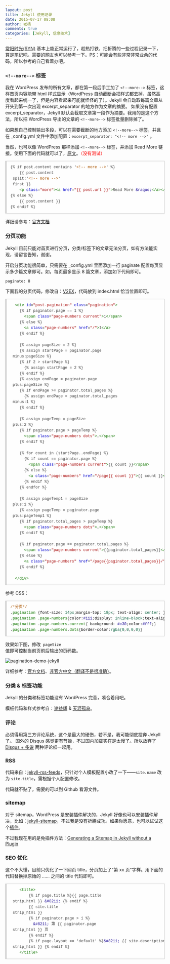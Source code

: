 ```yaml
---
layout: post
title: Jekyll 使用记录
date: 2015-07-17 08:08
author: 老杨
comments: true
categories: [Jekyll, 信息技术]
---
```

<a href="http://syn.cyhour.com/" target="_blank">常阳时光(SYN)</a> 基本上能正常运行了，趁热打铁，把折腾的一些过程记录一下，算是笔记吧。需要的网友也可以参考一下。PS：可能会有些非常非常业余的代码，所以参考的自己看着办吧。

<!--more-->

<h3><code>&lt;!--more--&gt;</code> 标签</h3>

我在 WordPress 发布的所有文章，都在第一段后手工加了 <code>&lt;!--more--&gt;</code> 标签，这样首页内容能带 html 样式显示（WordPress 自动截断会把样式都去掉，虽然高度看起来统一了，但是内容看起来可能就怪怪的了）。Jekyll 会自动取每篇文章从开头到第一次出现 excerpt_separator 的地方作为文章的摘要。 如果没有配置 excerpt_separator，Jekyll 默认会截取文章第一段作为摘要。我用的是这个方法，所以把 WordPress 导出的文章的 <code>&lt;!--more--&gt;</code> 标签批量删除掉了。

如果想自己控制输出多段，可以在需要截断的地方添加 <code>&lt;!--more--&gt;</code> 标签，并且在 _config.yml 文件中添加配置：<code>excerpt_separator: "&lt;!-- more --&gt;"</code> 。

当然，也可以像 WordPress 那样添加 <code>&lt;!--more--&gt;</code> 标签，并添加 Read More 链接。使用下面的代码就可以了，<a href="http://moamaoa.com/jekyll/%E9%A2%84%E8%A7%88%E4%B8%80%E7%AF%87Jekyll%E7%9A%84%E6%96%87%E7%AB%A0%E5%B9%B6%E6%B7%BB%E5%8A%A0Readmore/" target="_blank">原文</a>。<span style = "color:red;">（没有测试）</span>

<pre style="margin:15px 0;font:100 12px/18px monaco, andale mono, courier new;padding:10px 12px;border:#ccc 1px solid;border-left-width:4px;background-color:#fefefe;box-shadow:0 0 4px #eee;word-break:break-all;word-wrap:break-word;color:#444">{% if post.content contains '<span style="color:#a50">&lt;!-- more --&gt;</span>' %}<br>    {{ post.content 
 split:'<span style="color:#a50">&lt;!-- more --&gt;</span>' 
 first }}<br>    <span style="color:#170">&lt;p</span> <span style="color:#00c">class</span>=<span style="color:#a11">"more"</span><span style="color:#170">&gt;</span><span style="color:#170">&lt;a</span> <span style="color:#00c">href</span>=<span style="color:#a11">"{{ post.url }}"</span><span style="color:#170">&gt;</span>Read More <span style="color:#219">&amp;raquo;</span><span style="color:#170">&lt;/a</span><span style="color:#170">&gt;</span><span style="color:#170">&lt;/p</span><span style="color:#170">&gt;</span><br>{% else %}<br>    {{ post.content }}<br>{% endif %}</pre>

详细请参考：<a href="http://jekyllrb.com/docs/posts/#post-excerpts" target="_blank">官方文档</a>

<h3>分页功能</h3>

Jekyll 目前只能对首页进行分页，分类/标签下的文章无法分页，如有方法能实现，请留言告知，谢谢。

开启分页功能很简单，只需要在 _config.yml 里面添加一行 paginate 配置每页显示多少篇文章即可。如，每页最多显示 8 篇文章，添加如下代码即可。

<code>paginate: 8</code>

下面我的分页代码，修改自：<a href="https://www.v2ex.com/t/32433#r_438085" target="_blank">V2EX</a>，代码放到 index.html 恰当位置即可。

<pre style="margin:15px 0;font:100 12px/18px monaco, andale mono, courier new;padding:10px 12px;border:#ccc 1px solid;border-left-width:4px;background-color:#fefefe;box-shadow:0 0 4px #eee;word-break:break-all;word-wrap:break-word;color:#444">  <span style="color:#170">&lt;div</span> <span style="color:#00c">id</span>=<span style="color:#a11">"post-pagination"</span> <span style="color:#00c">class</span>=<span style="color:#a11">"pagination"</span><span style="color:#170">&gt;</span><br>    {% if paginator.page == 1 %}<br>      <span style="color:#170">&lt;span</span> <span style="color:#00c">class</span>=<span style="color:#a11">"page-numbers current"</span><span style="color:#170">&gt;</span>1<span style="color:#170">&lt;/span</span><span style="color:#170">&gt;</span><br>    {% else %}<br>      <span style="color:#170">&lt;a</span> <span style="color:#00c">class</span>=<span style="color:#a11">"page-numbers"</span> <span style="color:#00c">href</span>=<span style="color:#a11">"/"</span><span style="color:#170">&gt;</span>1<span style="color:#170">&lt;/a</span><span style="color:#170">&gt;</span><br>    {% endif %}<br><br>    {% assign pageSize = 2 %}<br>    {% assign startPage = paginator.page 
 minus:pageSize %}<br>    {% if 2 &gt; startPage %}<br>      {% assign startPage = 2 %}<br>    {% endif %}<br>    {% assign endPage = paginator.page 
 plus:pageSize %}<br>    {% if endPage &gt;= paginator.total_pages %}<br>      {% assign endPage = paginator.total_pages 
 minus:1 %}<br>    {% endif %}<br><br>    {% assign pageTemp = pageSize 
 plus:2 %}<br>    {% if paginator.page &gt; pageTemp %}<br>      <span style="color:#170">&lt;span</span> <span style="color:#00c">class</span>=<span style="color:#a11">"page-numbers dots"</span><span style="color:#170">&gt;</span>…<span style="color:#170">&lt;/span</span><span style="color:#170">&gt;</span><br>    {% endif %}<br><br>    {% for count in (startPage..endPage) %}<br>      {% if count == paginator.page %}<br>        <span style="color:#170">&lt;span</span> <span style="color:#00c">class</span>=<span style="color:#a11">"page-numbers current"</span><span style="color:#170">&gt;</span>{{ count }}<span style="color:#170">&lt;/span</span><span style="color:#170">&gt;</span><br>      {% else %}<br>        <span style="color:#170">&lt;a</span> <span style="color:#00c">class</span>=<span style="color:#a11">"page-numbers"</span> <span style="color:#00c">href</span>=<span style="color:#a11">"/page{{ count }}"</span><span style="color:#170">&gt;</span>{{ count }}<span style="color:#170">&lt;/a</span><span style="color:#170">&gt;</span><br>      {% endif %}<br>    {% endfor %}<br><br>    {% assign pageTemp1 = pageSize 
 plus:1 %}<br>    {% assign pageTemp = paginator.page 
 plus:pageTemp1 %}<br>    {% if paginator.total_pages &gt; pageTemp %}<br>      <span style="color:#170">&lt;span</span> <span style="color:#00c">class</span>=<span style="color:#a11">"page-numbers dots"</span><span style="color:#170">&gt;</span>…<span style="color:#170">&lt;/span</span><span style="color:#170">&gt;</span><br>    {% endif %}<br><br>    {% if paginator.page == paginator.total_pages %}<br>      <span style="color:#170">&lt;span</span> <span style="color:#00c">class</span>=<span style="color:#a11">"page-numbers current"</span><span style="color:#170">&gt;</span>{{paginator.total_pages}}<span style="color:#170">&lt;/span</span><span style="color:#170">&gt;</span><br>    {% else %}<br>      <span style="color:#170">&lt;a</span> <span style="color:#00c">class</span>=<span style="color:#a11">"page-numbers"</span> <span style="color:#00c">href</span>=<span style="color:#a11">"/page{{paginator.total_pages}}/"</span><span style="color:#170">&gt;</span>{{paginator.total_pages}}<span style="color:#170">&lt;/a</span><span style="color:#170">&gt;</span><br>    {% endif %}<br><br>  <span style="color:#170">&lt;/div</span><span style="color:#170">&gt;</span></pre>

参考 CSS：

<pre style="margin:15px 0;font:100 12px/18px monaco, andale mono, courier new;padding:10px 12px;border:#ccc 1px solid;border-left-width:4px;background-color:#fefefe;box-shadow:0 0 4px #eee;word-break:break-all;word-wrap:break-word;color:#444"><span style="color:#a50">/*分页*/</span><br>.<span style="color:#170">pagination</span> {<span style="color:#000">font-size</span>: <span style="color:#164">14px</span>;<span style="color:#000">margin-top</span>: <span style="color:#164">18px</span>; <span style="color:#000">text-align</span>: <span style="color:#164">center</span>; }<br>.<span style="color:#170">pagination</span> .<span style="color:#170">page-numbers</span>{<span style="color:#000">color</span>:<span style="color:#219">#111</span>;<span style="color:#000">display</span>: <span style="color:#164">inline-block</span>;<span style="color:#000">text-align</span>: <span style="color:#164">center</span>;<span style="color:#000">width</span>: <span style="color:#164">24px</span>;<span style="color:#000">line-height</span>:<span style="color:#164">24px</span>;<span style="color:#000">margin</span>:<span style="color:#164">5px</span>;<span style="color:#000">background</span>: <span style="color:#219">#E4E5E1</span>;}<br>.<span style="color:#170">pagination</span> .<span style="color:#170">page-numbers</span>.<span style="color:#170">current</span>{ <span style="color:#000">background</span>: <span style="color:#219">#c30</span>;<span style="color:#000">color</span>:<span style="color:#219">#fff</span>;}	<br>.<span style="color:#170">pagination</span> .<span style="color:#170">page-numbers</span>.<span style="color:#170">dots</span>{<span style="color:#000">border-color</span>:<span style="color:#164">rgba</span><span style="color:#164">(0</span>,<span style="color:#164">0</span>,<span style="color:#164">0</span>,<span style="color:#164">0</span><span style="color:#164">)</span>}</pre>

效果如下图，修改<code> pageSize </code>值即可控制当前页前后输出的页码数。

<img src="//cyhour.com/wp-content/uploads/2015/07/pagination-demo-jekyll.png" alt=" pagination-demo-jekyll " />

详细参考：<a href="http://jekyllrb.com/docs/pagination/">官方文档</a>、<a href="http://jekyllcn.com/docs/pagination/" target="_blank">非官方中文（翻译不是很准确）</a>。


<h3>分类 & 标签功能</h3>

Jekyll 的分类和标签功能没有 WordPress 完善，凑合着用吧。

模板代码和样式参考自：<a href="http://yihui.name/cn/" target="_blank" rel="nofollow">谢益辉</a> & <a href="http://cnitzone.com/" target="_blank" rel="nofollow">天涯孤鸟</a>。

<h3>评论</h3>

必须得用第三方评论系统，这个是最大的硬伤，若不是，我可能彻底投奔 Jekyll 了。 国外的 Disqus 感觉更有节操，不过国内加载实在是太慢了。所以放弃了 <a href="http://dlyang.me/two-comment-plugins" target="_blank" rel="nofollow">Disqus + 多说</a> 两种评论框一起用。

<h3>RSS</h3>

代码来自：<a href="https://github.com/snaptortoise/jekyll-rss-feeds" target="_blank">jekyll-rss-feeds</a>，只针对个人模板配置小改了一下——<code>site.name</code> 改为 <code>site.title</code>，需根据个人配置修改。

代码就不贴了，需要的可以到 Github 看源文件。

<h3>sitemap</h3>

对于 sitemap，WordPress 是安装插件解决的，Jekyll 好像也可以安装插件解决，比如：<a href="https://github.com/jekyll/jekyll-sitemap" target="_blank" rel="nofollow">jekyll-sitemap</a>，不过我是没有折腾成功。如果你愿意，也可以试试这个<a href="https://github.com/kinnetica/jekyll-plugins" target="_blank" rel="nofollow">插件</a>。

不过我现在用的是免插件方法：<a href="https://github.com/havvg/havvg.github.com/blob/master/sitemap.xml" target="_blank" rel="nofollow">Generating a Sitemap in Jekyll without a Plugin</a>

<h3>SEO 优化</h3>

这个不大懂，目前只优化了一下网页 title，分页加上了"第 xx 页"字样。用下面的代码替换掉原始的 <head>……</head> 之间的 title 代码即可。

<pre style="margin:15px 0;font:100 12px/18px monaco, andale mono, courier new;padding:10px 12px;border:#ccc 1px solid;border-left-width:4px;background-color:#fefefe;box-shadow:0 0 4px #eee;word-break:break-all;word-wrap:break-word;color:#444">    <span style="color:#170">&lt;title</span><span style="color:#170">&gt;</span><br>        {% if page.title %}{{ page.title 
 strip_html }} <span style="color:#219">&amp;#8211;</span> {% endif %}<br>        {{ site.title 
 strip_html }}<br>        {% if paginator.page &gt; 1 %}<br>          <span style="color:#219">&amp;#8211;</span> 第 {{ paginator.page 
 strip_html }} 页<br>        {% endif %}<br>        {% if page.layout == 'default' %}<span style="color:#219">&amp;#8211;</span> {{ site.description 
 strip_html }} {% endif %}<br>    <span style="color:#170">&lt;/title</span><span style="color:#170">&gt;</span></pre>
